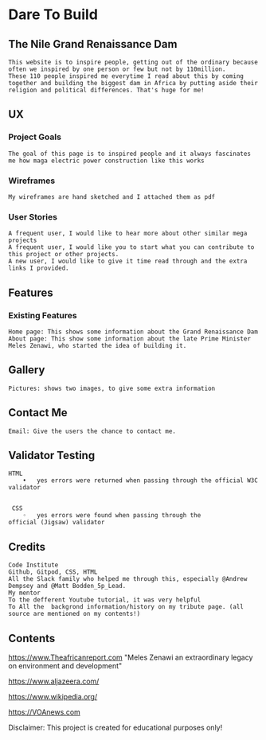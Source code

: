  # Dare To Build
     
  ## The Nile Grand Renaissance Dam

    This website is to inspire people, getting out of the ordinary because often we inspired by one person or few but not by 110million.
    These 110 people inspired me everytime I read about this by coming together and building the biggest dam in Africa by putting aside their religion and political differences. That's huge for me!

  ## UX

  ###  Project Goals
    The goal of this page is to inspired people and it always fascinates me how maga electric power construction like this works
  ###  Wireframes 
    My wireframes are hand sketched and I attached them as pdf

  ###  User Stories
    A frequent user, I would like to hear more about other similar mega projects 
    A frequent user, I would like you to start what you can contribute to this project or other projects.
    A new user, I would like to give it time read through and the extra links I provided.

  ## Features

  ### Existing Features
    Home page: This shows some information about the Grand Renaissance Dam
    About page: This show some information about the late Prime Minister Meles Zenawi, who started the idea of building it.

  ## Gallery
    Pictures: shows two images, to give some extra information

   ## Contact Me 
    Email: Give the users the chance to contact me.
 
  ## Validator Testing

    HTML
    	•	yes errors were returned when passing through the official W3C validator
      

     CSS
     	◦	yes errors were found when passing through the official (Jigsaw) validator


  ## Credits
    Code Institute
    Github, Gitpod, CSS, HTML
    All the Slack family who helped me through this, especially @Andrew Dempsey and @Matt Bodden_5p_Lead. 
    My mentor
    To the defferent Youtube tutorial, it was very helpful
    To All the  backgrond information/history on my tribute page. (all source are mentioned on my contents!)


 ## Contents

  https://www.Theafricanreport.com 
  "Meles Zenawi an extraordinary legacy on environment and development"

  https://www.aljazeera.com/

  https://www.wikipedia.org/

  https://VOAnews.com
  
  Disclaimer: This project is created for educational purposes only!












